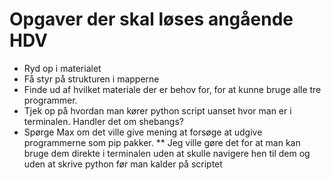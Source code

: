 # Opgaver der skal løses angående HDV

* Ryd op i materialet 
* Få styr på strukturen i mapperne
* Finde ud af hvilket materiale der er behov for, for at kunne bruge alle tre programmer.
* Tjek op på hvordan man kører python script uanset hvor man er i terminalen. Handler det om shebangs?
* Spørge Max om det ville give mening at forsøge at udgive programmerne som pip pakker.
** Jeg ville gøre det for at man kan bruge dem direkte i terminalen uden at skulle navigere hen til dem og uden at skrive python før man kalder på scriptet

 
